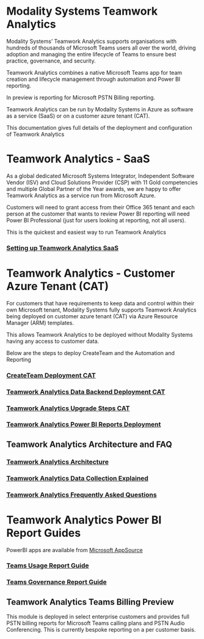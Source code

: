 # Modality Systems Teamwork Analytics

Modality Systems’ Teamwork Analytics supports organisations with hundreds of thousands of Microsoft Teams users all over the world, driving adoption and managing the entire lifecycle of Teams to ensure best practice, governance, and security.

Teamwork Analytics combines a native Microsoft Teams app for team creation and lifecycle management through automation and Power BI reporting.

In preview is reporting for Microsoft PSTN Billing reporting.

Teamwork Analytics can be run by Modality Systems in Azure as software as a service (SaaS) or on a customer azure tenant (CAT).

This documentation gives full details of the deployment and configuration of Teamwork Analytics



# Teamwork Analytics - SaaS

As a global dedicated Microsoft Systems Integrator, Independent Software Vendor (ISV) and Cloud Solutions Provider (CSP) with 11 Gold competencies and multiple Global Partner of the Year awards, we are happy to offer Teamwork Analytics as a service run from Microsoft Azure.

Customers will need to grant access from their Office 365 tenant and each person at the customer that wants to review Power BI reporting will need Power BI Professional (just for users looking at reporting, not all users).

This is the quickest and easiest way to run Teamwork Analytics

### [Setting up Teamwork Analytics SaaS](twa/SaaS/README.md)



# Teamwork Analytics -  Customer Azure Tenant (CAT)

For customers that have requirements to keep data and control within their own Microsoft tenant, Modality Systems fully supports Teamwork Analytics being deployed on customer azure tenant (CAT) via Azure Resource Manager (ARM) templates.

This allows Teamwork Analytics to be deployed without Modality Systems having any access to customer data.

Below are the steps to deploy CreateTeam and the Automation and Reporting

###  [CreateTeam Deployment CAT](CreateTeam/README.md)

### [Teamwork Analytics Data Backend Deployment CAT](twa/TeamworkAnalyticsDataCollectorDeployment.md)

### [Teamwork Analytics Upgrade Steps CAT](twa/UpgradingTeamworkAnalytics.md)

### [Teamwork Analytics Power BI Reports Deployment](twa/PowerBIAppsAdminInstallGuide.md)





## **Teamwork Analytics Architecture and FAQ**

###  [Teamwork Analytics Architecture](twa/TWA-Architecture-Overview.md)

### [Teamwork Analytics Data Collection Explained](twa/TeamworkAnalyticsDataCollectionExplained.md)

### [Teamwork Analytics Frequently Asked Questions](twa/TWA-FAQ.md)



# Teamwork Analytics Power BI Report Guides

PowerBI apps are available from [Microsoft AppSource](https://modalitysoftware.com/twa)

###  [Teams Usage Report Guide](/twa/Reports/TeamsUsage/TeamsUsageGuidance.md)

###  [Teams Governance Report Guide](/twa/Reports/TeamsGovernanceandSecurity/OperationsGovernanceandCompliance.md)



## Teamwork Analytics Teams Billing Preview

This module is deployed in select enterprise customers and provides full PSTN billing reports for Microsoft Teams calling plans and PSTN Audio Conferencing. This is currently bespoke reporting on a per customer basis.
